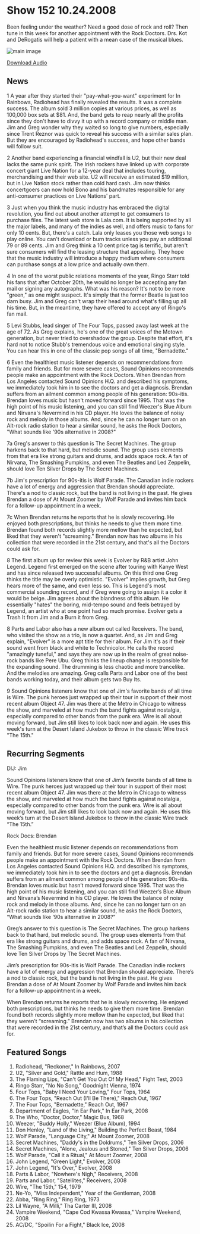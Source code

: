 # Show 152 10.24.2008
Been feeling under the weather? Need a good dose of rock and roll? Then tune in this week for another appointment with the Rock Doctors. Drs. Kot and DeRogatis will help a patient with a mean case of the musical blues.

![main image]()

[Download Audio](http://audio.soundopinions.org/streams/2008/10/so_20081024.m3u)

## News
1 A year after they started their "pay-what-you-want" experiment for In Rainbows, Radiohead has finally revealed the results. It was a complete success. The album sold 3 million copies at various prices, as well as 100,000 box sets at $81. And, the band gets to reap nearly all the profits since they don't have to divvy it up with a record company or middle man. Jim and Greg wonder why they waited so long to give numbers, especially since Trent Reznor was quick to reveal his success with a similar sales plan. But they are encouraged by Radiohead's success, and hope other bands will follow suit.

2 Another band experiencing a financial windfall is U2, but their new deal lacks the same punk spirit. The Irish rockers have linked up with corporate concert giant Live Nation for a 12-year deal that includes touring, merchandising and their web site. U2 will receive an estimated $19 million, but in Live Nation stock rather than cold hard cash. Jim now thinks concertgoers can now hold Bono and his bandmates responsible for any anti-consumer practices on Live Nations' part.

3 Just when you think the music industry has embraced the digital revolution, you find out about another attempt to get consumers to purchase files. The latest web store is Lala.com. It is being supported by all the major labels, and many of the indies as well, and offers music to fans for only 10 cents. But, there's a catch. Lala only leases you those web songs to play online. You can't download or burn tracks unless you pay an additional 79 or 89 cents. Jim and Greg think a 10 cent price tag is terrific, but aren't sure consumers will find the leasing structure that appealing. They hope that the music industry will introduce a happy medium where consumers can purchase songs at a low price and actually own them.

4 In one of the worst public relations moments of the year, Ringo Starr told his fans that after October 20th, he would no longer be accepting any fan mail or signing any autographs. What was his reason? It's not to be more "green," as one might suspect. It's simply that the former Beatle is just too darn busy. Jim and Greg can't wrap their head around what's filling up all his time. But, in the meantime, they have offered to accept any of Ringo's fan mail.

5 Levi Stubbs, lead singer of The Four Tops, passed away last week at the age of 72. As Greg explains, he's one of the great voices of the Motown generation, but never tried to overshadow the group. Despite that effort, it's hard not to notice Stubb's tremendous voice and emotional singing style. You can hear this in one of the classic pop songs of all time, "Bernadette."

6 Even the healthiest music listener depends on recommendations from family and friends. But for more severe cases, Sound Opinions recommends people make an appointment with the Rock Doctors. When Brendan from Los Angeles contacted Sound Opinions H.Q. and described his symptoms, we immediately took him in to see the doctors and get a diagnosis. Brendan suffers from an ailment common among people of his generation: 90s-itis. Brendan loves music but hasn't moved forward since 1995. That was the high point of his music listening, and you can still find Weezer's Blue Album and Nirvana's Nevermind in his CD player. He loves the balance of noisy rock and melody in those albums. And, since he can no longer turn on an Alt-rock radio station to hear a similar sound, he asks the Rock Doctors, "What sounds like '90s alternative in 2008?"

7a Greg's answer to this question is The Secret Machines. The group harkens back to that hard, but melodic sound. The group uses elements from that era like strong guitars and drums, and adds space rock. A fan of Nirvana, The Smashing Pumpkins, and even The Beatles and Led Zeppelin, should love Ten Silver Drops by The Secret Machines.

7b Jim's prescription for 90s-itis is Wolf Parade. The Canadian indie rockers have a lot of energy and aggression that Brendan should appreciate. There's a nod to classic rock, but the band is not living in the past. He gives Brendan a dose of At Mount Zoomer by Wolf Parade and invites him back for a follow-up appointment in a week.

7c When Brendan returns he reports that he is slowly recovering. He enjoyed both prescriptions, but thinks he needs to give them more time. Brendan found both records slightly more mellow than he expected, but liked that they weren't "screaming." Brendan now has two albums in his collection that were recorded in the 21st century, and that's all the Doctors could ask for.

8 The first album up for review this week is Evolver by R&B artist John Legend. Legend first emerged on the scene after touring with Kanye West and has since released two successful albums. On this third one Greg thinks the title may be overly optimistic. "Evolver" implies growth, but Greg hears more of the same, and even less so. This is Legend's most commercial sounding record, and if Greg were going to assign it a color it would be beige. Jim agrees about the blandness of this album. He essentially "hates" the boring, mid-tempo sound and feels betrayed by Legend, an artist who at one point had so much promise. Evolver gets a Trash It from Jim and a Burn it from Greg.

8 Parts and Labor also has a new album out called Receivers. The band, who visited the show as a trio, is now a quartet. And, as Jim and Greg explain, "Evolver" is a more apt title for their album. For Jim it's as if their sound went from black and white to Technicolor. He calls the record "amazingly tuneful," and says they are now up in the realm of great noise-rock bands like Pere Ubu. Greg thinks the lineup change is responsible for the expanding sound. The drumming is less chaotic and more trancelike. And the melodies are amazing. Greg calls Parts and Labor one of the best bands working today, and their album gets two Buy Its.

9 Sound Opinions listeners know that one of Jim's favorite bands of all time is Wire. The punk heroes just wrapped up their tour in support of their most recent album Object 47. Jim was there at the Metro in Chicago to witness the show, and marveled at how much the band fights against nostalgia, especially compared to other bands from the punk era. Wire is all about moving forward, but Jim still likes to look back now and again. He uses this week's turn at the Desert Island Jukebox to throw in the classic Wire track "The 15th."

## Recurring Segments
DIJ: Jim 

Sound Opinions listeners know that one of Jim’s favorite bands of all time is Wire. The punk heroes just wrapped up their tour in support of their most recent album Object 47. Jim was there at the Metro in Chicago to witness the show, and marveled at how much the band fights against nostalgia, especially compared to other bands from the punk era. Wire is all about moving forward, but Jim still likes to look back now and again. He uses this week’s turn at the Desert Island Jukebox to throw in the classic Wire track “The 15th.”

Rock Docs: Brendan 

Even the healthiest music listener depends on recommendations from family and friends. But for more severe cases, Sound Opinions recommends people make an appointment with the Rock Doctors. When Brendan from Los Angeles contacted Sound Opinions H.Q. and described his symptoms, we immediately took him in to see the doctors and get a diagnosis. Brendan suffers from an ailment common among people of his generation: 90s-itis. Brendan loves music but hasn’t moved forward since 1995. That was the high point of his music listening, and you can still find Weezer’s Blue Album and Nirvana’s Nevermind in his CD player. He loves the balance of noisy rock and melody in those albums. And, since he can no longer turn on an Alt-rock radio station to hear a similar sound, he asks the Rock Doctors, “What sounds like ‘90s alternative in 2008?”

Greg’s answer to this question is The Secret Machines. The group harkens back to that hard, but melodic sound. The group uses elements from that era like strong guitars and drums, and adds space rock. A fan of Nirvana, The Smashing Pumpkins, and even The Beatles and Led Zeppelin, should love Ten Silver Drops by The Secret Machines.

Jim’s prescription for 90s-itis is Wolf Parade. The Canadian indie rockers have a lot of energy and aggression that Brendan should appreciate. There’s a nod to classic rock, but the band is not living in the past. He gives Brendan a dose of At Mount Zoomer by Wolf Parade and invites him back for a follow-up appointment in a week.

When Brendan returns he reports that he is slowly recovering. He enjoyed both prescriptions, but thinks he needs to give them more time. Brendan found both records slightly more mellow than he expected, but liked that they weren’t “screaming.” Brendan now has two albums in his collection that were recorded in the 21st century, and that’s all the Doctors could ask for.

## Featured Songs
1. Radiohead, "Reckoner," In Rainbows, 2007
2. U2, "Silver and Gold," Rattle and Hum, 1988
3. The Flaming Lips, "Can't Get You Out Of My Head," Fight Test, 2003
4. Ringo Starr, "No No Song," Goodnight Vienna, 1974
5. Four Tops, "Baby I Need Your Loving," Four Tops, 1964
6. The Four Tops, "Reach Out (I'll Be There)," Reach Out, 1967
7. The Four Tops, "Bernadette," Reach Out, 1967
8. Department of Eagles, "In Ear Park," In Ear Park, 2008
9. The Who, "Doctor, Doctor," Magic Bus, 1968
10. Weezer, "Buddy Holly," Weezer (Blue Album), 1994
11. Don Henley, "Land of the Living," Building the Perfect Beast, 1984
12. Wolf Parade, "Language City," At Mount Zoomer, 2008
13. Secret Machines, "Daddy's in the Doldrums," Ten Silver Drops, 2006
14. Secret Machines, "Alone, Jealous and Stoned," Ten Silver Drops, 2006
15. Wolf Parade, "Call it a Ritual," At Mount Zoomer, 2008
16. John Legend, "Green Light," Evolver, 2008
17. John Legend, "It's Over," Evolver, 2008
18. Parts & Labor, "Nowhere's Nigh," Receivers, 2008
19. Parts and Labor, "Satellites," Receivers, 2008
20. Wire, "The 15th," 154, 1979
21. Ne-Yo, "Miss Independent," Year of the Gentleman, 2008
22. Abba, "Ring Ring," Ring Ring, 1973
23. Lil Wayne, "A Milli," Tha Carter III, 2008
24. Vampire Weekend, "Cape Cod Kwassa Kwassa," Vampire Weekend, 2008
25. AC/DC, "Spoilin For a Fight," Black Ice, 2008
